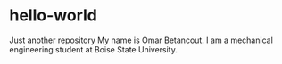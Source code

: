 # hello-world
Just another repository
My name is Omar Betancout. I am a mechanical engineering student at Boise State University.
